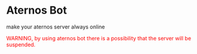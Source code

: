 # Aternos Bot

make your aternos server always online

<p style="color:red">WARNING, by using aternos bot there is a possibility that the server will be suspended.</p>
